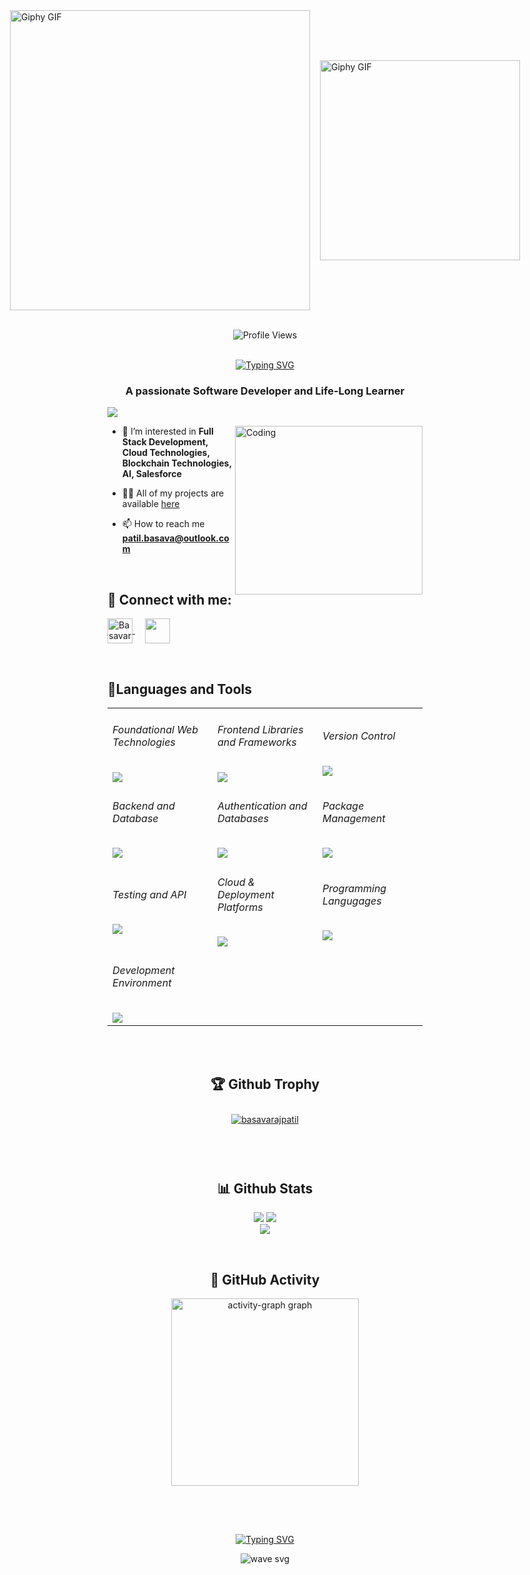 <!-- <img align="center" src="https://user-images.githubusercontent.com/99413629/212354977-f1982553-e8c9-4fd8-8605-b06907901eec.gif"> -->

<!-- <div style="display: grid; place-items: center; width: 100%; height: 500px;">
    <img src="https://media.giphy.com/media/Y4ak9Ki2GZCbJxAnJD/giphy.gif" alt="Giphy GIF" style="max-width: 80%; max-height: 80%; width: auto; height: auto;">
 </div> -->
<div style="display: flex; justify-content: center; align-items: center; gap: 1rem;">
    <img src="https://media.giphy.com/media/Y4ak9Ki2GZCbJxAnJD/giphy.gif" alt="Giphy GIF" style="width: 480px; height: auto;">
    <img src="https://media.giphy.com/media/aEwLTJvYxwo1L09oyP/giphy.gif" alt="Giphy GIF" style="width: 320px; height: auto;">
</div>






<br>


<div align=center>     

      
![Profile Views](https://komarev.com/ghpvc/?username=basupatil1213&color=219ebc&style=flat)
<br><br>
</div>

<div align="center">
<a href="https://git.io/typing-svg"><img src="https://readme-typing-svg.herokuapp.com?font=Fira+Code&size=32&pause=1000&color=F7EEE5&center=true&width=535&lines=Hi+%F0%9F%91%8B%2C+I'm+Basavaraj+Patil!" alt="Typing SVG" /></a>
     
</div>

<h3 align="center">A passionate Software Developer and Life-Long Learner</h3>

<a href="https://github.com/404"><img src="https://user-images.githubusercontent.com/73097560/115834477-dbab4500-a447-11eb-908a-139a6edaec5c.gif"></a>
<br>

<img align="right" alt="Coding" height="270" width="300" src="https://user-images.githubusercontent.com/99413629/212356179-72d0d750-710a-4077-8c79-34b55d6eb954.gif">

- 👀 I’m interested in **Full Stack Development, Cloud Technologies, Blockchain Technologies, AI, Salesforce**

- 👨‍💻 All of my projects are available [here](https://github.com/basupatil1213?tab=repositories)

- 📫 How to reach me **patil.basava@outlook.com**

<br>

<h2 align="left"> 💬 <b>Connect with me:</b></h2>
<p align="left">  
<a href="https://www.linkedin.com/in/patilbasavaraj/" target="_blank"><img align="center" src="https://raw.githubusercontent.com/rahuldkjain/github-profile-readme-generator/master/src/images/icons/Social/linked-in-alt.svg" alt="Basavaraj Patil" height="40" width="40" /> </a>
&nbsp; &nbsp;
<a href="https://www.instagram.com/basu_patil1213/" target="_blank"><img align="center" src="https://raw.githubusercontent.com/rahuldkjain/github-profile-readme-generator/master/src/images/icons/Social/instagram.svg" height="40" width="40" /></a>
</p>
&nbsp; &nbsp; 
      
<h2 align="left"><b>🎇Languages and Tools</b></h2>

<!--- <div align="center">
   <img src="https://skillicons.dev/icons?i=html,css,js,bootstrap,tailwind,react,redux,git,github,nodejs,express,mongodb,mysql,firebase,appwrite,npm,postman,vercel,netlify,wordpress,vscode&perline=10" />
</div> --->

<table align="center" style="width:100%">
<tr>
<td >

###### Foundational Web Technologies

<img src="https://skillicons.dev/icons?i=html,css,js&perline=3" />

</td>

<td style="width:33%">

###### Frontend Libraries and Frameworks

<img src="https://skillicons.dev/icons?i=react,redux,sass,tailwind,nextjs&perline=5" />
</td>

<td style="width:33%">

###### Version Control

<img src="https://skillicons.dev/icons?i=git,github&perline=2" />

</td>
</tr>
<tr>

<td style="width:33%">

###### Backend and Database

<img src="https://skillicons.dev/icons?i=nodejs,express,mongodb,mysql&perline=4" />

</td>

<td >

###### Authentication and Databases

<img src="https://skillicons.dev/icons?i=firebase,appwrite&perline=2" />

</td>
<td style="width:33%">

###### Package Management

<img src="https://skillicons.dev/icons?i=npm,pnpm,vite&perline=3" />

</td>

</tr>
<tr>

<td style="width:33%">

###### Testing and API

<img src="https://skillicons.dev/icons?i=postman,bruno&perline=1" />

</td>

<td >

###### Cloud & Deployment Platforms

<img src="https://skillicons.dev/icons?i=vercel,netlify,aws,gcp,terraform&perline=5" />

</td>

<td>

###### Programming Langugages

<img src="https://skillicons.dev/icons?i=java,py,js,ts,&perline=4" />
</td>

</tr>
<tr>
<td style="width:33%">

###### Development Environment

<img src="https://skillicons.dev/icons?i=vscode,idea,pycharm&perline=3" />

</td>
</tr>
</table>

<br/> </br>

<h2 align="center"><b>🏆 Github Trophy</b></h2>
<p align="center"> <a href="https://github.com/ryo-ma/github-profile-trophy"><img src="https://github-profile-trophy.vercel.app/?username=basupatil1213&theme=onedark" style="margin: 10px" alt="basavarajpatil" /></a> </p>
<br> <br>

<h2 align="center"><b>📊 Github Stats</b></h2>
<p align="center">
<img  src="https://github-readme-streak-stats.herokuapp.com/?user=basupatil1213&currStreakNum=2FD3EB&fire=pink&sideLabels=F00&theme=highcontrast&sideLabels=f77f00"/>
<img  src="https://github-readme-stats.vercel.app/api?username=basupatil1213&show_icons=true&locale=en&theme=highcontrast&sideLabels=F00"/><br>
<img  src="https://github-readme-stats.vercel.app/api/top-langs?username=basupatil1213&show_icons=true&locale=en&theme=highcontrast&langs_count=6&layout=compact"/>

</p>
<br>

<h2 align="center"><b>🌄 GitHub Activity</b></h2>

<div align="center">
   <img src="https://github-readme-activity-graph.vercel.app/graph?username=basupatil1213&radius=16&theme=tokyo-night&area=true&order=5" height="300" alt="activity-graph graph"  />   
</div>

<br>

<h2 align="center"></h2>

<br>

<!--<img src="https://raw.githubusercontent.com/basupatil1213/basupatil1213/output/snake.svg" alt="Snake animation" />-->

<div align="center">

[![Typing SVG](https://readme-typing-svg.herokuapp.com?font=arial&size=30&color=CBC0D3&background=1982C400&center=true&lines=%E2%9A%A1%EF%B8%8FStay+awesome!%E2%9A%A1%EF%B8%8F;%E2%9D%A4%EF%B8%8F+Have+a+nice+day+%E2%9D%A4%EF%B8%8F)](https://git.io/typing-svg)

</div>

<p align="center"> <img src="https://user-images.githubusercontent.com/99413629/212357396-fe1a483f-6269-43ea-bfe9-06099f7c0c87.svg" alt="wave svg" />
</p>
